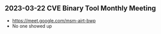 ## 2023-03-22 CVE Binary Tool Monthly Meeting

- https://meet.google.com/msm-airt-bwp
- No one showed up